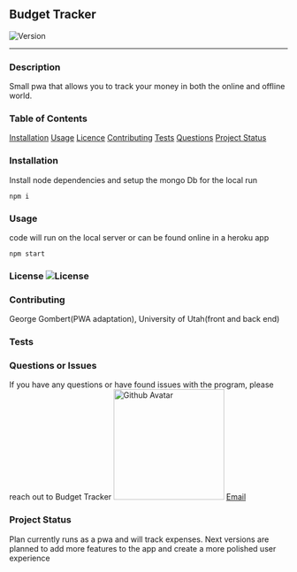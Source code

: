 ## Budget Tracker
  ![Version](https://img.shields.io/badge/Version-1.0-green)
  ****
  ### Description
  Small pwa that allows you to track  your money in both the online and offline world. 
  ### Table of Contents
  [Installation](#Installation)
  [Usage](#Usage)
  [Licence](#Licence)
  [Contributing](#Contributing)
  [Tests](#Tests)
  [Questions](#Questions)
  [Project Status](#Project-status)
  
  ### Installation
  Install node dependencies and setup the mongo Db for the local run 
  ```
 npm i 
```
  ### Usage
  code will run on the local server or can be found online in a heroku app
  ```
 npm start 
```

  ### License ![License](https://img.shields.io/badge/License-MIT-blue)
  
  ### Contributing
  George Gombert(PWA adaptation), University of Utah(front and back end)
  ### Tests
  
  ### Questions or Issues
  If you have any questions or have found issues with the program, please reach out to Budget Tracker
  <img src="https://avatars3.githubusercontent.com/u/59551782?v=4" alt="Github Avatar" width="200"/> [Email](georgegombert@gmail.com)
  ### Project Status
  Plan currently runs as a pwa and will track expenses. Next versions are planned to add more features to the app and create a more polished user experience
